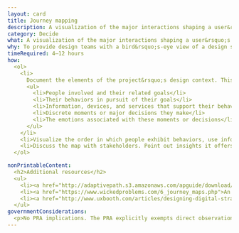 ```yaml
---
layout: card
title: Journey mapping
description: A visualization of the major interactions shaping a user&rsquo;s experience of a product or service.
category: Decide
what: A visualization of the major interactions shaping a user&rsquo;s experience of a product or service.
why: To provide design teams with a bird&rsquo;s-eye view of a design system, helping them see the order, complexity, successes, pain points, and interactions that make up a user&rsquo;s experience.
timeRequired: 4–12 hours
how:
  <ol>
    <li>
      Document the elements of the project&rsquo;s design context. This includes&#58;
      <ul>
        <li>People involved and their related goals</li>
        <li>Their behaviors in pursuit of their goals</li>
        <li>Information, devices, and services that support their behaviors</li>
        <li>Discrete moments or major decisions they make</li>
        <li>The emotions associated with these moments or decisions</li>
      </ul>
    </li>
    <li>Visualize the order in which people exhibit behaviors, use information, make decisions, and feel emotions. Group elements into a table of &ldquo;phases&rdquo; related to the personal narrative of each <a href="/personas">persona</a>. Identify where personas share contextual components.</li>
    <li>Discuss the map with stakeholders. Point out insights it offers. Use these insights to establish <a href="/design-principles">design principles</a>. Think about how to collapse or accelerate a customer&rsquo;s journey through the various phases. Incorporate this information into the project&rsquo;s scope.</li>
  </ol>

nonPrintableContent:
  <h2>Additional resources</h2>
  <ul>
    <li><a href="http://adaptivepath.s3.amazonaws.com/apguide/download/Adaptive_Paths_Guide_to_Experience_Mapping.pdf">Adaptive Path&rsquo;s Guide to Experience Mapping.</a> Adaptive Path (PDF).</li>
    <li><a href="https://www.wickedproblems.com/6_journey_maps.php">An explanation of journey mapping on Wicked Problems Worth Solving.</a> Austin Center for Design.</li>
    <li><a href="http://www.uxbooth.com/articles/designing-digital-strategies-part-1-cartography/">&ldquo;Designing Digital Strategies, Part 1&colon; Cartography.&rdquo;</a> UX Booth.</li>
  </ul>
governmentConsiderations:
  <p>No PRA implications. The PRA explicitly exempts direct observation and non-standardized conversation, 5 CFR 1320.3(h)3. See the methods for [Recruiting]('/fundamentals/recruiting') and [Privacy]('/fundamentals/privacy') for more tips on taking input from the public.</p>
---
```

